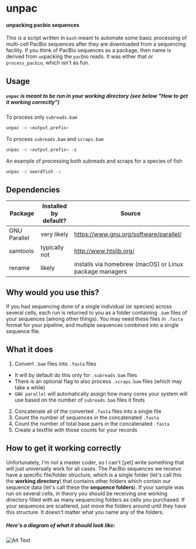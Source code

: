 # unpac
#### unpacking pacbio sequences
This is a script written in `bash` meant to automate some basic processing of multi-cell PacBio sequences after they are downloaded from a sequencing facility. If you think of PacBio sequences as a package, then name is derived from `un`packing the `pac`bio reads. It was either that or `process_pacbio`, which isn't as fun.

## Usage
##### `unpac` is meant to be run in your working directory (see below "How to get it working correctly")
To process only `subreads.bam`
```sh
unpac -o <output.prefix>
```
To process `subreads.bam` and `scraps.bam`
```sh
unpac -o <output.prefix> -s
```
An example of processing both subreads and scraps for a species of fish
```sh
unpac -o swordfish -s
```

## Dependencies
|Package|Installed by default?|Source|
|---|---|---|
|GNU Parallel | very likely | https://www.gnu.org/software/parallel/  |
|samtools   | typically not | http://www.htslib.org/   |
|rename   | likely  | installs via homebrew (macOS) or Linux package managers |

## Why would you use this?
If you had sequencing done of a single individual (or species) across several cells, each run is returned to you as a folder containing `.bam` files of your sequences (among other things). You may need these files in `.fasta` format for your pipeline, and multiple sequences combined into a single sequence file.

## What it does
1. Convert `.bam` files into `.fasta` files
  * It will by default do this only for `.subreads.bam` files
  * There is an optional flag to also process `.scraps.bam` files (which may take a while)
  * `GNU parallel` will automatically assign how many cores your system will use based on the number of `subreads.bam` files it finds
2. Concatenate all of the converted `.fasta` files into a single file
3. Count the number of sequences in the concatenated `.fasta`
4. Count the number of total base pairs in the concatenated `.fasta`
5. Create a textfile with those counts for your records

## How to get it working correctly
Unfortunately, I'm not a master coder, so I can't [yet] write something that will just universally work for all cases. The PacBio sequences we receive have a specific file/folder structure, which is a single folder (let's call this the **working directory**) that contains other folders which contain our sequence data (let's call these the **sequence folders**). If your sample was run on several cells, in theory you should be receiving one working directory filled with as many sequencing folders as cells you purchased. If your sequences are scattered, just move the folders around until they have this structure. It doesn't matter what you name any of the folders.
##### Here's a diagram of what it should look like:
![Alt Text](https://github.com/pdimens/genomics/raw/master/unpac/unpac%20folder%20structure.png)
